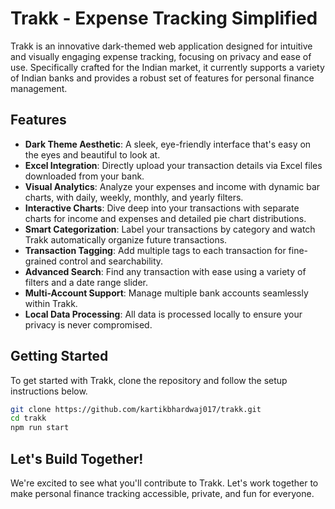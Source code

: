 # Trakk - Expense Tracking Simplified

Trakk is an innovative dark-themed web application designed for intuitive and visually engaging expense tracking, focusing on privacy and ease of use. Specifically crafted for the Indian market, it currently supports a variety of Indian banks and provides a robust set of features for personal finance management.

## Features

- **Dark Theme Aesthetic**: A sleek, eye-friendly interface that's easy on the eyes and beautiful to look at.
- **Excel Integration**: Directly upload your transaction details via Excel files downloaded from your bank.
- **Visual Analytics**: Analyze your expenses and income with dynamic bar charts, with daily, weekly, monthly, and yearly filters.
- **Interactive Charts**: Dive deep into your transactions with separate charts for income and expenses and detailed pie chart distributions.
- **Smart Categorization**: Label your transactions by category and watch Trakk automatically organize future transactions.
- **Transaction Tagging**: Add multiple tags to each transaction for fine-grained control and searchability.
- **Advanced Search**: Find any transaction with ease using a variety of filters and a date range slider.
- **Multi-Account Support**: Manage multiple bank accounts seamlessly within Trakk.
- **Local Data Processing**: All data is processed locally to ensure your privacy is never compromised.

## Getting Started

To get started with Trakk, clone the repository and follow the setup instructions below.

```bash
git clone https://github.com/kartikbhardwaj017/trakk.git
cd trakk
npm run start
```
## Let's Build Together!
We're excited to see what you'll contribute to Trakk. Let's work together to make personal finance tracking accessible, private, and fun for everyone.

